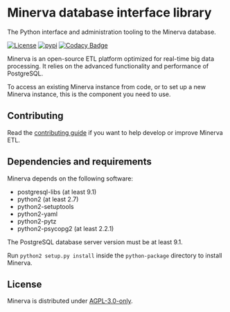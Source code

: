 # Minerva database interface library

The Python interface and administration tooling to the Minerva database.

[![License](https://img.shields.io/github/license/hendrikx-itc/minerva-etl)](LICENSE)
[![pypi](https://img.shields.io/pypi/v/minerva-etl.svg)](https://pypi.org/project/minerva-etl/)
[![Codacy Badge](https://app.codacy.com/project/badge/Grade/c5362e2ab5e64942af78dd09ab70afa7)](https://www.codacy.com/gh/hendrikx-itc/minerva-etl/dashboard?utm_source=github.com&amp;utm_medium=referral&amp;utm_content=hendrikx-itc/minerva-etl&amp;utm_campaign=Badge_Grade)

Minerva is an open-source ETL platform optimized for real-time big data
processing. It relies on the advanced functionality and performance of
PostgreSQL.

To access an existing Minerva instance from code, or to set up a new Minerva
instance, this is the component you need to use.

## Contributing

Read the [contributing guide](CONTRIBUTING.md) if you want to help develop or
improve Minerva ETL.

## Dependencies and requirements

Minerva depends on the following software:

* postgresql-libs (at least 9.1)
* python2 (at least 2.7)
* python2-setuptools
* python2-yaml
* python2-pytz
* python2-psycopg2 (at least 2.2.1)

The PostgreSQL database server version must be at least 9.1.

Run `python2 setup.py install` inside the `python-package` directory to install Minerva.

## License

Minerva is distributed under [AGPL-3.0-only](LICENSE).
